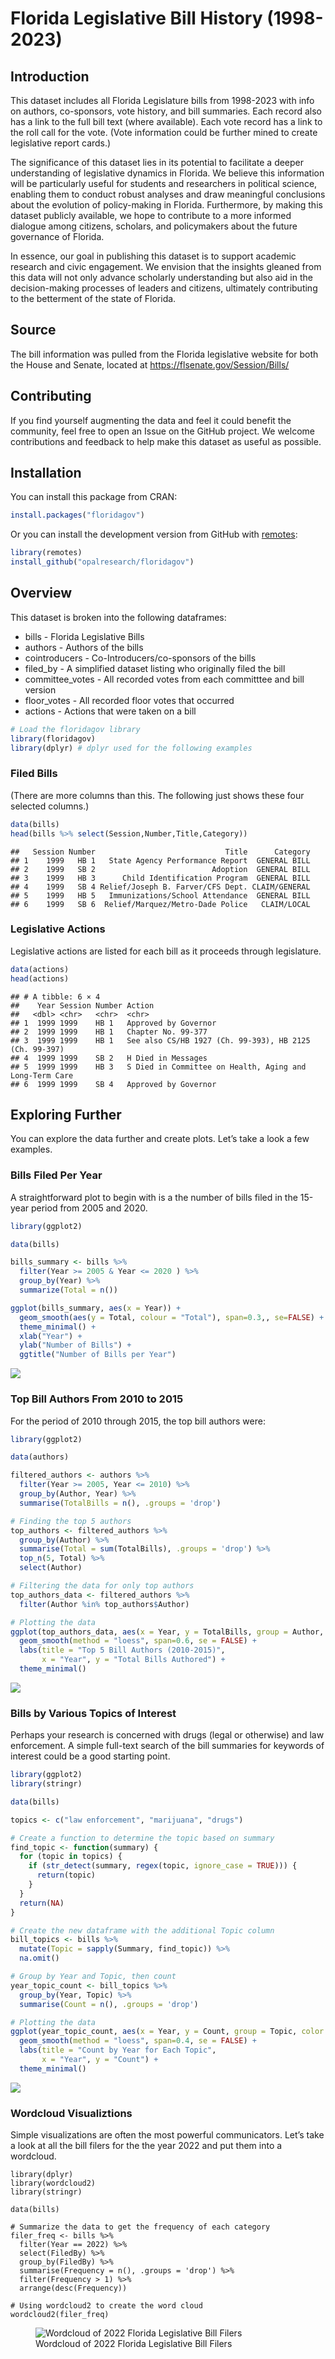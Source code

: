Florida Legislative Bill History (1998-2023)
================

## Introduction

This dataset includes all Florida Legislature bills from 1998-2023 with
info on authors, co-sponsors, vote history, and bill summaries. Each
record also has a link to the full bill text (where available). Each
vote record has a link to the roll call for the vote. (Vote information
could be further mined to create legislative report cards.)

The significance of this dataset lies in its potential to facilitate a
deeper understanding of legislative dynamics in Florida. We believe this
information will be particularly useful for students and researchers in
political science, enabling them to conduct robust analyses and draw
meaningful conclusions about the evolution of policy-making in Florida.
Furthermore, by making this dataset publicly available, we hope to
contribute to a more informed dialogue among citizens, scholars, and
policymakers about the future governance of Florida.

In essence, our goal in publishing this dataset is to support academic
research and civic engagement. We envision that the insights gleaned
from this data will not only advance scholarly understanding but also
aid in the decision-making processes of leaders and citizens, ultimately
contributing to the betterment of the state of Florida.

## Source

The bill information was pulled from the Florida legislative website for
both the House and Senate, located at
<https://flsenate.gov/Session/Bills/>

## Contributing

If you find yourself augmenting the data and feel it could benefit the
community, feel free to open an Issue on the GitHub project. We welcome
contributions and feedback to help make this dataset as useful as
possible.

## Installation

You can install this package from CRAN:

``` r
install.packages("floridagov")
```

Or you can install the development version from GitHub with
[remotes](https://github.com/r-lib/remotes):

``` r
library(remotes)
install_github("opalresearch/floridagov")
```

## Overview

This dataset is broken into the following dataframes:

- bills - Florida Legislative Bills
- authors - Authors of the bills
- cointroducers - Co-Introducers/co-sponsors of the bills
- filed_by - A simplified dataset listing who originally filed the bill
- committee_votes - All recorded votes from each committtee and bill
  version
- floor_votes - All recorded floor votes that occurred
- actions - Actions that were taken on a bill

``` r
# Load the floridagov library
library(floridagov)
library(dplyr) # dplyr used for the following examples
```

### Filed Bills

(There are more columns than this. The following just shows these four
selected columns.)

``` r
data(bills)
head(bills %>% select(Session,Number,Title,Category))
```

    ##   Session Number                             Title      Category
    ## 1    1999   HB 1   State Agency Performance Report  GENERAL BILL
    ## 2    1999   SB 2                          Adoption  GENERAL BILL
    ## 3    1999   HB 3      Child Identification Program  GENERAL BILL
    ## 4    1999   SB 4 Relief/Joseph B. Farver/CFS Dept. CLAIM/GENERAL
    ## 5    1999   HB 5   Immunizations/School Attendance  GENERAL BILL
    ## 6    1999   SB 6  Relief/Marquez/Metro-Dade Police   CLAIM/LOCAL

### Legislative Actions

Legislative actions are listed for each bill as it proceeds through
legislature.

``` r
data(actions)
head(actions)
```

    ## # A tibble: 6 × 4
    ##    Year Session Number Action                                                 
    ##   <dbl> <chr>   <chr>  <chr>                                                  
    ## 1  1999 1999    HB 1   Approved by Governor                                   
    ## 2  1999 1999    HB 1   Chapter No. 99-377                                     
    ## 3  1999 1999    HB 1   See also CS/HB 1927 (Ch. 99-393), HB 2125 (Ch. 99-397) 
    ## 4  1999 1999    SB 2   H Died in Messages                                     
    ## 5  1999 1999    HB 3   S Died in Committee on Health, Aging and Long-Term Care
    ## 6  1999 1999    SB 4   Approved by Governor

## Exploring Further

You can explore the data further and create plots. Let’s take a look a
few examples.

### Bills Filed Per Year

A straightforward plot to begin with is a the number of bills filed in
the 15-year period from 2005 and 2020.

``` r
library(ggplot2)

data(bills)

bills_summary <- bills %>%
  filter(Year >= 2005 & Year <= 2020 ) %>%
  group_by(Year) %>%
  summarize(Total = n())

ggplot(bills_summary, aes(x = Year)) +
  geom_smooth(aes(y = Total, colour = "Total"), span=0.3,, se=FALSE) +
  theme_minimal() +
  xlab("Year") +
  ylab("Number of Bills") +
  ggtitle("Number of Bills per Year")
```

![](images/billsByYear-1.png)<!-- -->

### Top Bill Authors From 2010 to 2015

For the period of 2010 through 2015, the top bill authors were:

``` r
library(ggplot2)

data(authors)

filtered_authors <- authors %>%
  filter(Year >= 2005, Year <= 2010) %>%
  group_by(Author, Year) %>%
  summarise(TotalBills = n(), .groups = 'drop')

# Finding the top 5 authors
top_authors <- filtered_authors %>%
  group_by(Author) %>%
  summarise(Total = sum(TotalBills), .groups = 'drop') %>%
  top_n(5, Total) %>%
  select(Author)

# Filtering the data for only top authors
top_authors_data <- filtered_authors %>%
  filter(Author %in% top_authors$Author)

# Plotting the data
ggplot(top_authors_data, aes(x = Year, y = TotalBills, group = Author, color = Author)) +
  geom_smooth(method = "loess", span=0.6, se = FALSE) +
  labs(title = "Top 5 Bill Authors (2010-2015)",
       x = "Year", y = "Total Bills Authored") +
  theme_minimal()
```

![](images/topBillAuthors5Year-1.png)<!-- -->

### Bills by Various Topics of Interest

Perhaps your research is concerned with drugs (legal or otherwise) and
law enforcement. A simple full-text search of the bill summaries for
keywords of interest could be a good starting point.

``` r
library(ggplot2)
library(stringr)

data(bills)

topics <- c("law enforcement", "marijuana", "drugs")

# Create a function to determine the topic based on summary
find_topic <- function(summary) {
  for (topic in topics) {
    if (str_detect(summary, regex(topic, ignore_case = TRUE))) {
      return(topic)
    }
  }
  return(NA)
}

# Create the new dataframe with the additional Topic column
bill_topics <- bills %>%
  mutate(Topic = sapply(Summary, find_topic)) %>%
  na.omit()

# Group by Year and Topic, then count
year_topic_count <- bill_topics %>%
  group_by(Year, Topic) %>%
  summarise(Count = n(), .groups = 'drop')

# Plotting the data
ggplot(year_topic_count, aes(x = Year, y = Count, group = Topic, color = Topic)) +
  geom_smooth(method = "loess", span=0.4, se = FALSE) +
  labs(title = "Count by Year for Each Topic",
       x = "Year", y = "Count") +
  theme_minimal()
```

![](images/billsByYearForTopics-1.png)<!-- -->

### Wordcloud Visualiztions

Simple visualizations are often the most powerful communicators. Let’s
take a look at all the bill filers for the the year 2022 and put them
into a wordcloud.

    library(dplyr)
    library(wordcloud2)
    library(stringr)

    data(bills)

    # Summarize the data to get the frequency of each category
    filer_freq <- bills %>%
      filter(Year == 2022) %>%
      select(FiledBy) %>%
      group_by(FiledBy) %>%
      summarise(Frequency = n(), .groups = 'drop') %>%
      filter(Frequency > 1) %>%
      arrange(desc(Frequency))

    # Using wordcloud2 to create the word cloud
    wordcloud2(filer_freq)

<figure>
<img src="images/wordcloud-filedby-2022.png"
alt="Wordcloud of 2022 Florida Legislative Bill Filers" />
<figcaption aria-hidden="true">Wordcloud of 2022 Florida Legislative
Bill Filers</figcaption>
</figure>
